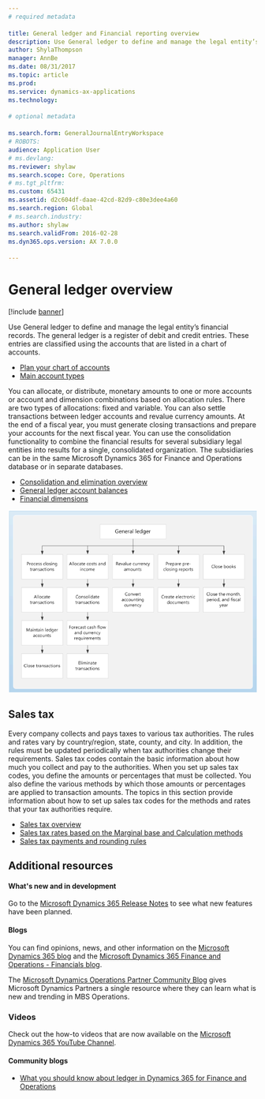 ```yaml
---
# required metadata

title: General ledger and Financial reporting overview
description: Use General ledger to define and manage the legal entity’s financial records.  
author: ShylaThompson
manager: AnnBe
ms.date: 08/31/2017
ms.topic: article
ms.prod: 
ms.service: dynamics-ax-applications
ms.technology: 

# optional metadata

ms.search.form: GeneralJournalEntryWorkspace
# ROBOTS: 
audience: Application User
# ms.devlang: 
ms.reviewer: shylaw
ms.search.scope: Core, Operations
# ms.tgt_pltfrm: 
ms.custom: 65431
ms.assetid: d2c604df-daae-42cd-82d9-c80e3dee4a60
ms.search.region: Global
# ms.search.industry: 
ms.author: shylaw
ms.search.validFrom: 2016-02-28
ms.dyn365.ops.version: AX 7.0.0

---
```


# General ledger overview

[!include [banner](../includes/banner.md)]

Use General ledger to define and manage the legal entity’s financial records. The general ledger is a register of debit and credit 
entries. These entries are classified using the accounts that are listed in a chart of accounts. 

 - [Plan your chart of accounts](plan-chart-of-accounts.md)
 - [Main account types](main-account-types.md)

You can allocate, or distribute, monetary amounts to one or more accounts or account and dimension combinations based on allocation 
rules. There are two types of allocations: fixed and variable. You can also settle transactions between ledger accounts and revalue 
currency amounts. At the end of a fiscal year, you must generate closing transactions and prepare your accounts for the next fiscal year. You can use the consolidation functionality to combine the financial results for several subsidiary legal entities into results for a single, consolidated organization. The subsidiaries can be in the same Microsoft Dynamics 365 for Finance and Operations database or in separate databases.

- [Consolidation and elimination overview](../budgeting/consolidation-elimination-overview.md)
- [General ledger account balances](general-ledger-account-balances.md)
- [Financial dimensions](financial-dimensions.md)

[![Business process](./media/GL-process.PNG)](./media/GL-process.PNG)

## Sales tax
Every company collects and pays taxes to various tax authorities. The rules and rates vary by country/region, state, county, and city.
In addition, the rules must be updated periodically when tax authorities change their requirements. Sales tax codes contain the basic 
information about how much you collect and pay to the authorities. When you set up sales tax codes, you define the amounts or 
percentages that must be collected. You also define the various methods by which those amounts or percentages are applied to 
transaction amounts. The topics in this section provide information about how to set up sales tax codes for the methods and rates that 
your tax authorities require.

 - [Sales tax overview](indirect-taxes-overview.md)
 - [Sales tax rates based on the Marginal base and Calculation methods](marginal-base-field.md)
 - [Sales tax payments and rounding rules](round-sales-tax-payments.md)


## Additional resources

#### What's new and in development

Go to the [Microsoft Dynamics 365 Release Notes](https://go.microsoft.com/fwlink/?linkid=2010158) to see what new features have been planned. 

#### Blogs

You can find opinions, news, and other information on the [Microsoft Dynamics 365 blog](https://community.dynamics.com/b/msftdynamicsblog?c=Enterprise) and the [Microsoft Dynamics 365 Finance and Operations - Financials blog](https://community.dynamics.com/365/financeandoperations/b/financials).

The [Microsoft Dynamics Operations Partner Community Blog](https://community.dynamics.com/partner/b/operationspartnercommunityblog) gives Microsoft Dynamics Partners a single resource where they can learn what is new and trending in MBS Operations.

### Videos

Check out the how-to videos that are now available on the 
[Microsoft Dynamics 365 YouTube Channel](https://www.youtube.com/channel/UCJGCg4rB3QSs8y_1FquelBQ).

#### Community blogs

- [What you should know about ledger in Dynamics 365 for Finance and Operations](https://financefunction.tech/2018/04/29/what-you-should-know-about-ledger-in-dynamics-365-for-finance-and-operations)


